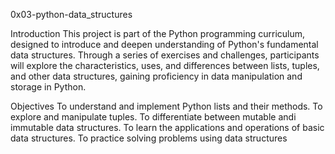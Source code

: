 0x03-python-data_structures

Introduction
This project is part of the Python programming curriculum, designed to introduce and deepen understanding of Python's fundamental data structures.
Through a series of exercises and challenges, participants will explore the characteristics, uses, and differences between lists, tuples, and 
other data structures, gaining proficiency in data manipulation and storage in Python.

Objectives
To understand and implement Python lists and their methods.
To explore and manipulate tuples.
To differentiate between mutable andi immutable data structures.
To learn the applications and operations of basic data structures.
To practice solving problems using data structures
